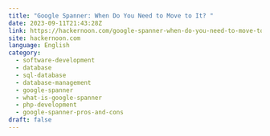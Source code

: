 ```yaml
---
title: "Google Spanner: When Do You Need to Move to It? "
date: 2023-09-11T21:43:28Z
link: https://hackernoon.com/google-spanner-when-do-you-need-to-move-to-it?source=rss&utm_medium=RSS&utm_source=news.12bit.vn
site: hackernoon.com
language: English
category:
  - software-development
  - database
  - sql-database
  - database-management
  - google-spanner
  - what-is-google-spanner
  - php-development
  - google-spanner-pros-and-cons
draft: false
---
```

